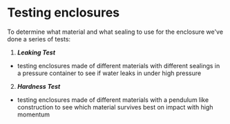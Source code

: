 # Testing enclosures

To determine what material and what sealing to use for the enclosure we've done a series of tests:

1) _**Leaking Test**_
  * testing enclosures made of different materials with different sealings in a pressure container to see if water leaks in under high pressure

2) _**Hardness Test**_
  * testing enclosures made of different materials with a pendulum like construction to see which material survives best on impact with high momentum
